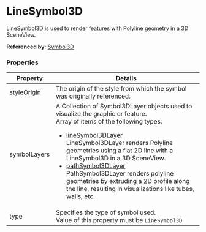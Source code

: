 # LineSymbol3D

LineSymbol3D is used to render features with Polyline geometry in a 3D SceneView.

**Referenced by:** [Symbol3D](symbol3D.md)

### Properties

| Property | Details
| --- | ---
| [styleOrigin](styleOrigin.md) | The origin of the style from which the symbol was originally referenced.
| symbolLayers | A Collection of Symbol3DLayer objects used to visualize the graphic or feature.<br>Array of items of the following types: <ul><li>[lineSymbol3DLayer](lineSymbol3DLayer.md)<br>LineSymbol3DLayer renders Polyline geometries using a flat 2D line with a LineSymbol3D in a 3D SceneView.</li><li>[pathSymbol3DLayer](pathSymbol3DLayer.md)<br>PathSymbol3DLayer renders polyline geometries by extruding a 2D profile along the line, resulting in visualizations like tubes, walls, etc.</li></ul>
| type | Specifies the type of symbol used.<br>Value of this property must be `LineSymbol3D`



